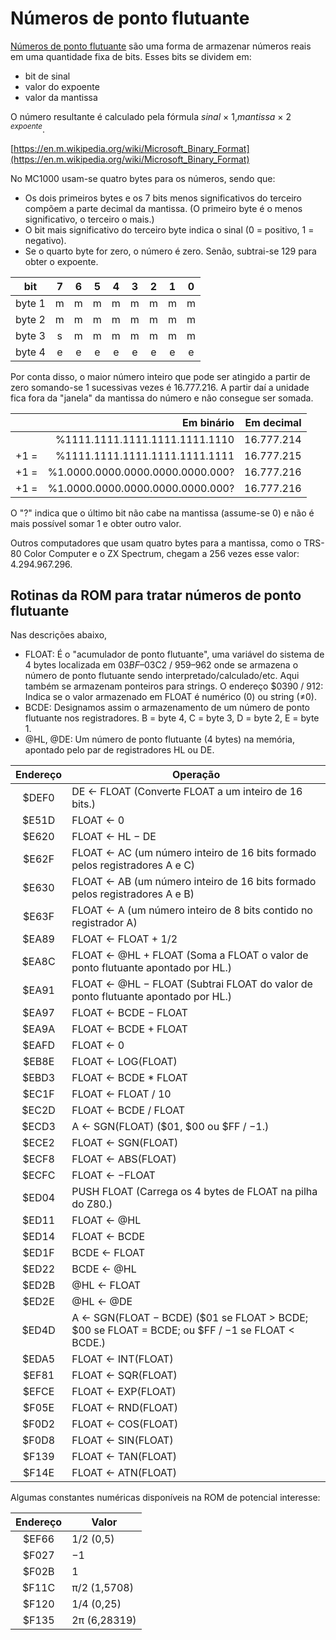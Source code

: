 # Números de ponto flutuante

[Números de ponto flutuante](http://pt.wikipedia.org/wiki/V%C3%ADrgula_flutuante) são uma forma de armazenar números reais em uma quantidade fixa de bits. Esses bits se dividem em:

*   bit de sinal
*   valor do expoente
*   valor da mantissa

O número resultante é calculado pela fórmula *sinal* × 1,*mantissa* × 2 <sup>*expoente*</sup>.

[https://en.m.wikipedia.org/wiki/Microsoft_Binary_Format](https://en.m.wikipedia.org/wiki/Microsoft_Binary_Format)

No MC1000 usam-se quatro bytes para os números, sendo que:

*   Os dois primeiros bytes e os 7 bits menos significativos do terceiro compõem a parte decimal da mantissa. (O primeiro byte é o menos significativo, o terceiro o mais.)
*   O bit mais significativo do terceiro byte indica o sinal (0 = positivo, 1 = negativo).
*   Se o quarto byte for zero, o número é zero. Senão, subtrai-se 129 para obter o expoente.


|  bit   |  7  |  6  |  5  |  4  |  3  |  2  |  1  |  0  |
| :----: | :-: | :-: | :-: | :-: | :-: | :-: | :-: | :-: |
| byte 1 |  m  |  m  |  m  |  m  |  m  |  m  |  m  |  m  |
| byte 2 |  m  |  m  |  m  |  m  |  m  |  m  |  m  |  m  |
| byte 3 |  s  |  m  |  m  |  m  |  m  |  m  |  m  |  m  |
| byte 4 |  e  |  e  |  e  |  e  |  e  |  e  |  e  |  e  |

Por conta disso, o maior número inteiro que pode ser atingido a partir de zero somando-se 1 sucessivas vezes é 16.777.216. A partir daí a unidade fica fora da "janela" da mantissa do número e não consegue ser somada.

|      | Em binário                       | Em decimal |
| ---- | -------------------------------: | ---------: |
|      |   %1111.1111.1111.1111.1111.1110 | 16.777.214 |
| +1 = |   %1111.1111.1111.1111.1111.1111 | 16.777.215 |
| +1 = | %1.0000.0000.0000.0000.0000.000? | 16.777.216 |
| +1 = | %1.0000.0000.0000.0000.0000.000? | 16.777.216 |

O "?" indica que o último bit não cabe na mantissa (assume-se 0) e não é mais possível somar 1 e obter outro valor.

Outros computadores que usam quatro bytes para a mantissa, como o TRS-80 Color Computer e o ZX Spectrum, chegam a 256 vezes esse valor: 4.294.967.296.

## Rotinas da ROM para tratar números de ponto flutuante

Nas descrições abaixo,

*   FLOAT: É o "acumulador de ponto flutuante", uma variável do sistema de 4 bytes localizada em $03BF–$03C2 / 959–962 onde se armazena o número de ponto flutuante sendo interpretado/calculado/etc. Aqui também se armazenam ponteiros para strings. O endereço $0390 / 912: Indica se o valor armazenado em FLOAT é numérico (0) ou string (≠0).
*   BCDE: Designamos assim o armazenamento de um número de ponto flutuante nos registradores. B = byte 4, C = byte 3, D = byte 2, E = byte 1.
*   @HL, @DE: Um número de ponto flutuante (4 bytes) na memória, apontado pelo par de registradores HL ou DE.

| Endereço | Operação |
| :------: | -------- |
| $DEF0    | DE ← FLOAT (Converte FLOAT a um inteiro de 16 bits.) |
| $E51D    | FLOAT ← 0 |
| $E620    | FLOAT ← HL − DE |
| $E62F    | FLOAT ← AC (um número inteiro de 16 bits formado pelos registradores A e C) |
| $E630    | FLOAT ← AB (um número inteiro de 16 bits formado pelos registradores A e B) |
| $E63F    | FLOAT ← A (um número inteiro de 8 bits contido no registrador A) |
| $EA89    | FLOAT ← FLOAT + 1/2 |
| $EA8C    | FLOAT ← @HL + FLOAT (Soma a FLOAT o valor de ponto flutuante apontado por HL.) |
| $EA91    | FLOAT ← @HL − FLOAT (Subtrai FLOAT do valor de ponto flutuante apontado por HL.) |
| $EA97    | FLOAT ← BCDE − FLOAT |
| $EA9A    | FLOAT ← BCDE + FLOAT |
| $EAFD    | FLOAT ← 0 |
| $EB8E    | FLOAT ← LOG(FLOAT) |
| $EBD3    | FLOAT ← BCDE * FLOAT |
| $EC1F    | FLOAT ← FLOAT / 10 |
| $EC2D    | FLOAT ← BCDE / FLOAT |
| $ECD3    | A ← SGN(FLOAT) ($01, $00 ou $FF / −1.) |
| $ECE2    | FLOAT ← SGN(FLOAT) |
| $ECF8    | FLOAT ← ABS(FLOAT) |
| $ECFC    | FLOAT ← −FLOAT |
| $ED04    | PUSH FLOAT (Carrega os 4 bytes de FLOAT na pilha do Z80.) |
| $ED11    | FLOAT ← @HL |
| $ED14    | FLOAT ← BCDE |
| $ED1F    | BCDE ← FLOAT |
| $ED22    | BCDE ← @HL |
| $ED2B    | @HL ← FLOAT |
| $ED2E    | @HL ← @DE |
| $ED4D    | A ← SGN(FLOAT − BCDE) ($01 se FLOAT > BCDE; $00 se FLOAT = BCDE; ou $FF / −1 se FLOAT < BCDE.) |
| $EDA5    | FLOAT ← INT(FLOAT) |
| $EF81    | FLOAT ← SQR(FLOAT) |
| $EFCE    | FLOAT ← EXP(FLOAT) |
| $F05E    | FLOAT ← RND(FLOAT) |
| $F0D2    | FLOAT ← COS(FLOAT) |
| $F0D8    | FLOAT ← SIN(FLOAT) |
| $F139    | FLOAT ← TAN(FLOAT) |
| $F14E    | FLOAT ← ATN(FLOAT) |

Algumas constantes numéricas disponíveis na ROM de potencial interesse:

| Endereço | Valor |
| :------: | ----- |
| $EF66    | 1/2 (0,5) |
| $F027    | −1 |
| $F02B    | 1 |
| $F11C    | π/2 (1,5708) |
| $F120    | 1/4 (0,25) |
| $F135    | 2π (6,28319) |

